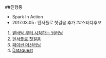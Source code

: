 ##진행중
- Spark In Action
- 2017.03.05 : 텐서플로 첫걸음 추가
##스터디후보
1. [밑바닥 부터 시작하는 딥러닝](http://www.yes24.com/searchcorner/Search?keywordAd=&keyword=&domain=ALL&qdomain=%C0%FC%C3%BC&Wcode=001_005&query=%B5%F6%B7%AF%B4%D7)
2. [텐서플로 첫걸음](http://www.yes24.com/24/goods/30547754?scode=032&OzSrank=4)
3. [파이썬 머신러닝](http://www.yes24.com/24/goods/35242117?scode=029)
4. [Dataquest](https://www.dataquest.io/home)
